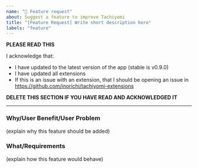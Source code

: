 ```yaml
---
name: "🌟 Feature request"
about: Suggest a feature to improve Tachiyomi
title: "[Feature Request] Write short description here"
labels: "feature"
---
```


**PLEASE READ THIS**

I acknowledge that:

- I have updated to the latest version of the app (stable is v0.9.0)
- I have updated all extensions
- If this is an issue with an extension, that I should be opening an issue in https://github.com/inorichi/tachiyomi-extensions

**DELETE THIS SECTION IF YOU HAVE READ AND ACKNOWLEDGED IT**

---

### Why/User Benefit/User Problem
(explain why this feature should be added)

### What/Requirements
(explain how this feature would behave)
